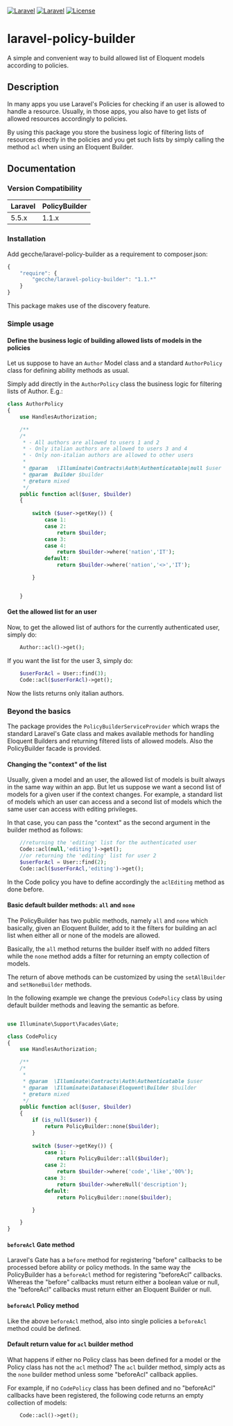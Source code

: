 [![Laravel](https://img.shields.io/badge/Laravel-5.x-orange.svg?style=flat-square)](http://laravel.com)
[![Laravel](https://img.shields.io/badge/Laravel-6.x-orange.svg?style=flat-square)](http://laravel.com)
[![License](http://img.shields.io/badge/license-MIT-brightgreen.svg?style=flat-square)](https://tldrlegal.com/license/mit-license)

# laravel-policy-builder
A simple and convenient way to build allowed list of Eloquent models according to policies.

## Description
  In many apps you use Laravel's Policies for checking if an user is allowed to handle a resource. 
  Usually, in those apps, you also have to get lists of allowed resources accordingly to policies.
  
  By using this package you store the business logic of filtering lists of resources directly in the 
  policies and you get such lists by simply calling the method `acl` when using an Eloquent Builder.

## Documentation

### Version Compatibility

 Laravel  | PolicyBuilder
:---------|:----------
 5.5.x    | 1.1.x

### Installation

Add gecche/laravel-policy-builder as a requirement to composer.json:

```javascript
{
    "require": {
        "gecche/laravel-policy-builder": "1.1.*"
    }
}
```

This package makes use of the discovery feature.

### Simple usage

#### Define the business logic of building allowed lists of models in the policies
Let us suppose to have an `Author` Model class and a standard `AuthorPolicy` class for defining ability methods as 
usual.

Simply add directly in the `AuthorPolicy` class the business logic for filtering lists of Author. E.g.:

```php
class AuthorPolicy
{
    use HandlesAuthorization;

    /**
    /*
     * - All authors are allowed to users 1 and 2
     * - Only italian authors are allowed to users 3 and 4
     * - Only non-italian authors are allowed to other users
     *
     * @param   \Illuminate\Contracts\Auth\Authenticatable|null $user
     * @param  Builder $builder
     * @return mixed
     */
    public function acl($user, $builder)
    {
    
        switch ($user->getKey()) {
            case 1:
            case 2:
                return $builder;
            case 3:
            case 4:
                return $builder->where('nation','IT');
            default:
                return $builder->where('nation','<>','IT');

        }


    }
```


#### Get the allowed list for an user

Now, to get the allowed list of authors for the currently authenticated user, simply do:

```php
    Author::acl()->get();
```

If you want the list for the user 3, simply do:

```php
    $userForAcl = User::find(3);
    Code::acl($userForAcl)->get();
```

Now the lists returns only italian authors.


### Beyond the basics

The package provides the `PolicyBuilderServiceProvider` which wraps the standard Laravel's Gate class 
and makes available methods for handling Eloquent Builders and returning filtered lists of allowed models.
Also the PolicyBuilder facade is provided. 

#### Changing the "context" of the list

Usually, given a model and an user, the allowed list of models is built always in the same way within an app.
 But let us suppose we want a second list of models for a given user if the context changes. For example, 
 a standard list of models which an user can access and a second list of models which the same user 
   can access with editing privileges.
   
   In that case, you can pass the "context" as the second argument in the builder method as follows:
   

```php
    //returning the 'editing' list for the authenticated user 
    Code::acl(null,'editing')->get();
    //or returning the 'editing' list for user 2 
    $userForAcl = User::find(2);
    Code::acl($userForAcl,'editing')->get();
```

In the Code policy you have to define accordingly the  `aclEditing` method as done before.

#### Basic default builder methods: `all` and `none` 

The PolicyBuilder has two public methods, namely `all` and `none` which basically, given an Eloquent Builder, 
add to it the filters for building an acl list when either all or none of the models are allowed.

Basically, the `all` method returns the builder itself with no added filters while the `none` method adds a filter for 
returning an empty collection of models.

The return of above methods can be customized by using 
the `setAllBuilder` and `setNoneBuilder` methods.

In the following example we change the previous `CodePolicy` class by using default builder methods and leaving 
the semantic as before.

```php

use Illuminate\Support\Facades\Gate;

class CodePolicy
{
    use HandlesAuthorization;

    /**
    /*
     *
     * @param  \Illuminate\Contracts\Auth\Authenticatable $user
     * @param  \Illuminate\Database\Eloquent\Builder $builder
     * @return mixed
     */
    public function acl($user, $builder)
    {
        if (is_null($user)) {
            return PolicyBuilder::none($builder);
        }
        
        switch ($user->getKey()) {
            case 1:
                return PolicyBuilder::all($builder);
            case 2:
                return $builder->where('code','like','00%');
            case 3:
                return $builder->whereNull('description');
            default:
                return PolicyBuilder::none($builder);

        }

    }
}
```

#### `beforeAcl` Gate method
 
Laravel's Gate has a `before` method for registering "before" callbacks to be processed 
 before ability or policy methods. 
 In the same way the PolicyBuilder has a `beforeAcl` method for registering
  "beforeAcl" callbacks.
  Whereas the "before" callbacks must return either a boolean value or null, the "beforeAcl" callbacks must 
  return either an Eloquent Builder or null.
    
#### `beforeAcl` Policy method

Like the above `beforeAcl` method, also into single policies a `beforeAcl` method could be defined.
    
#### Default return value for `acl` builder method
 
What happens if either no Policy class has been defined for a model or the Policy class has not the `acl` method? 
The `acl` builder method, simply acts as the `none` builder method unless some "beforeAcl" callback applies.
 
For example, if no `CodePolicy` class has been defined and no "beforeAcl" callbacks have been registered, 
the following code returns an empty collection of models:

```php
    Code::acl()->get();
```
  
    



